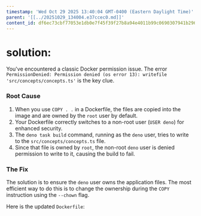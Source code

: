 ```yaml
---
timestamp: 'Wed Oct 29 2025 13:40:04 GMT-0400 (Eastern Daylight Time)'
parent: '[[../20251029_134004.e37ccec0.md]]'
content_id: df6ec73cbf77053e1db0e7f45f39f27b8a94e4011b99c0690307941b2967c319
---
```


# solution:

You've encountered a classic Docker permission issue. The error `PermissionDenied: Permission denied (os error 13): writefile 'src/concepts/concepts.ts'` is the key clue.

### Root Cause

1. When you use `COPY . .` in a Dockerfile, the files are copied into the image and are owned by the `root` user by default.
2. Your Dockerfile correctly switches to a non-root user (`USER deno`) for enhanced security.
3. The `deno task build` command, running as the `deno` user, tries to write to the `src/concepts/concepts.ts` file.
4. Since that file is owned by `root`, the non-root `deno` user is denied permission to write to it, causing the build to fail.

### The Fix

The solution is to ensure the `deno` user owns the application files. The most efficient way to do this is to change the ownership during the `COPY` instruction using the `--chown` flag.

Here is the updated `Dockerfile`:
